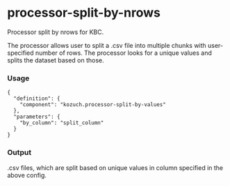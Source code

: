 # processor-split-by-nrows

Processor split by nrows for KBC.

The processor allows user to split a .csv file into multiple chunks with user-specified number of rows. The processor looks for a unique values and splits the dataset based on those.

### Usage
```
{
  "definition": {
    "component": "kozuch.processor-split-by-values"
  },
  "parameters": {
    "by_column": "split_column"
  }
}
```

### Output
.csv files, which are split based on unique values in column specified in the above config.
